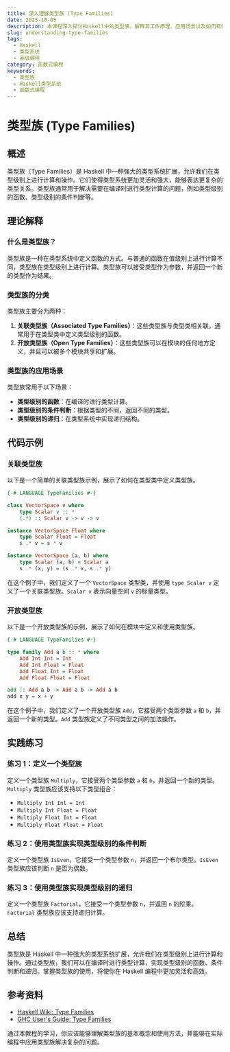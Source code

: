 ```yaml
---
title: 深入理解类型族 (Type Families)
date: 2023-10-05
description: 本课程深入探讨Haskell中的类型族，解释其工作原理、应用场景以及如何有效地使用它们来增强类型系统的表达能力。
slug: understanding-type-families
tags:
  - Haskell
  - 类型系统
  - 高级编程
category: 函数式编程
keywords:
  - 类型族
  - Haskell类型系统
  - 函数式编程
---
```


# 类型族 (Type Families)

## 概述

类型族（Type Families）是 Haskell 中一种强大的类型系统扩展，允许我们在类型级别上进行计算和操作。它们使得类型系统更加灵活和强大，能够表达更复杂的类型关系。类型族通常用于解决需要在编译时进行类型计算的问题，例如类型级别的函数、类型级别的条件判断等。

## 理论解释

### 什么是类型族？

类型族是一种在类型系统中定义函数的方式。与普通的函数在值级别上进行计算不同，类型族在类型级别上进行计算。类型族可以接受类型作为参数，并返回一个新的类型作为结果。

### 类型族的分类

类型族主要分为两种：

1. **关联类型族（Associated Type Families）**：这些类型族与类型类相关联，通常用于在类型类中定义类型级别的函数。
2. **开放类型族（Open Type Families）**：这些类型族可以在模块的任何地方定义，并且可以被多个模块共享和扩展。

### 类型族的应用场景

类型族常用于以下场景：

- **类型级别的函数**：在编译时进行类型计算。
- **类型级别的条件判断**：根据类型的不同，返回不同的类型。
- **类型级别的递归**：在类型系统中实现递归结构。

## 代码示例

### 关联类型族

以下是一个简单的关联类型族示例，展示了如何在类型类中定义类型族。

```haskell
{-# LANGUAGE TypeFamilies #-}

class VectorSpace v where
    type Scalar v :: *
    (.*) :: Scalar v -> v -> v

instance VectorSpace Float where
    type Scalar Float = Float
    s .* v = s * v

instance VectorSpace (a, b) where
    type Scalar (a, b) = Scalar a
    s .* (x, y) = (s .* x, s .* y)
```

在这个例子中，我们定义了一个 `VectorSpace` 类型类，并使用 `type Scalar v` 定义了一个关联类型族。`Scalar v` 表示向量空间 `v` 的标量类型。

### 开放类型族

以下是一个开放类型族的示例，展示了如何在模块中定义和使用类型族。

```haskell
{-# LANGUAGE TypeFamilies #-}

type family Add a b :: * where
    Add Int Int = Int
    Add Int Float = Float
    Add Float Int = Float
    Add Float Float = Float

add :: Add a b -> Add a b -> Add a b
add x y = x + y
```

在这个例子中，我们定义了一个开放类型族 `Add`，它接受两个类型参数 `a` 和 `b`，并返回一个新的类型。`Add` 类型族定义了不同类型之间的加法操作。

## 实践练习

### 练习 1：定义一个类型族

定义一个类型族 `Multiply`，它接受两个类型参数 `a` 和 `b`，并返回一个新的类型。`Multiply` 类型族应该支持以下类型组合：

- `Multiply Int Int = Int`
- `Multiply Int Float = Float`
- `Multiply Float Int = Float`
- `Multiply Float Float = Float`

### 练习 2：使用类型族实现类型级别的条件判断

定义一个类型族 `IsEven`，它接受一个类型参数 `n`，并返回一个布尔类型。`IsEven` 类型族应该判断 `n` 是否为偶数。

### 练习 3：使用类型族实现类型级别的递归

定义一个类型族 `Factorial`，它接受一个类型参数 `n`，并返回 `n` 的阶乘。`Factorial` 类型族应该支持递归计算。

## 总结

类型族是 Haskell 中一种强大的类型系统扩展，允许我们在类型级别上进行计算和操作。通过类型族，我们可以在编译时进行类型计算，实现类型级别的函数、条件判断和递归。掌握类型族的使用，将使你在 Haskell 编程中更加灵活和高效。

## 参考资料

- [Haskell Wiki: Type Families](https://wiki.haskell.org/Type_families)
- [GHC User's Guide: Type Families](https://downloads.haskell.org/~ghc/latest/docs/html/users_guide/exts/type_families.html)

通过本教程的学习，你应该能够理解类型族的基本概念和使用方法，并能够在实际编程中应用类型族解决复杂的问题。